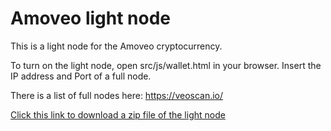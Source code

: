Amoveo light node
========

This is a light node for the Amoveo cryptocurrency.

To turn on the light node, open src/js/wallet.html in your browser.
Insert the IP address and Port of a full node.

There is a list of full nodes here: https://veoscan.io/

[Click this link to download a zip file of the light node](https://github.com/zack-bitcoin/light-node-amoveo/archive/master.zip)